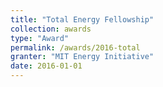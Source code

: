 ```yaml
---
title: "Total Energy Fellowship"
collection: awards
type: "Award"
permalink: /awards/2016-total
granter: "MIT Energy Initiative"
date: 2016-01-01
---
```

